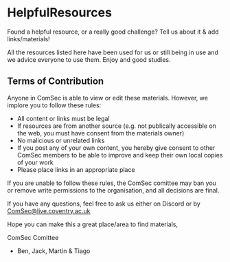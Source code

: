 # HelpfulResources
Found a helpful resource, or a really good challenge? Tell us about it &amp; add links/materials!

All the resources listed here have been used for us or still being in use and we advice everyone to use them. 
Enjoy and good studies.
## Terms of Contribution
Anyone in ComSec is able to view or edit these materials. However, we implore you to follow these rules:

- All content or links must be legal
- If resources are from another source (e.g. not publically accessible on the web, you must have consent from the materials owner)
- No malicious or unrelated links
- If you post any of your own content, you hereby give consent to other ComSec members to be able to improve and keep their own local copies of your work
- Please place links in an appropriate place

If you are unable to follow these rules, the ComSec comittee may ban you or remove write permissions to the organisation, and all decisions are final.

If you have any questions, feel free to ask us either on Discord or by ComSec@live.coventry.ac.uk

Hope you can make this a great place/area to find materials,

ComSec Comittee

- Ben, Jack, Martin & Tiago
